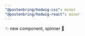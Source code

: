 ```yaml
---
"@postenbring/hedwig-css": minor
"@postenbring/hedwig-react": minor
---
```


:sparkles: new component, spinner 🎉
